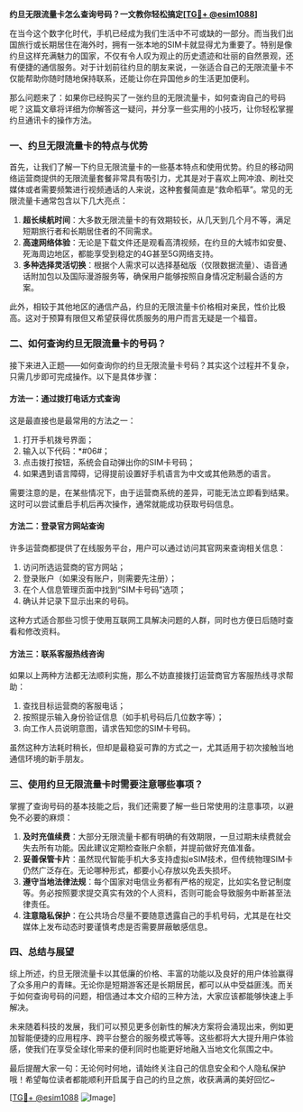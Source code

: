 **约旦无限流量卡怎么查询号码？一文教你轻松搞定[[TG💪+ @esim1088](https://t.me/s/esim1088)]**

在当今这个数字化时代，手机已经成为我们生活中不可或缺的一部分。而当我们出国旅行或长期居住在海外时，拥有一张本地的SIM卡就显得尤为重要了。特别是像约旦这样充满魅力的国家，不仅有令人叹为观止的历史遗迹和壮丽的自然景观，还有便捷的通信服务。对于计划前往约旦的朋友来说，一张适合自己的无限流量卡不仅能帮助你随时随地保持联系，还能让你在异国他乡的生活更加便利。

那么问题来了：如果你已经购买了一张约旦的无限流量卡，如何查询自己的号码呢？这篇文章将详细为你解答这一疑问，并分享一些实用的小技巧，让你轻松掌握约旦通讯卡的操作方法。

### 一、约旦无限流量卡的特点与优势

首先，让我们了解一下约旦无限流量卡的一些基本特点和使用优势。约旦的移动网络运营商提供的无限流量套餐非常具有吸引力，尤其是对于喜欢上网冲浪、刷社交媒体或者需要频繁进行视频通话的人来说，这种套餐简直是“救命稻草”。常见的无限流量卡通常包含以下几大亮点：

1. **超长续航时间**：大多数无限流量卡的有效期较长，从几天到几个月不等，满足短期旅行者和长期居住者的不同需求。
2. **高速网络体验**：无论是下载文件还是观看高清视频，在约旦的大城市如安曼、死海周边地区，都能享受到稳定的4G甚至5G网络支持。
3. **多种选择灵活切换**：根据个人需求可以选择基础版（仅限数据流量）、语音通话附加包以及国际漫游服务等，确保用户能够按照自身情况定制最合适的方案。

此外，相较于其他地区的通信产品，约旦的无限流量卡价格相对亲民，性价比极高。这对于预算有限但又希望获得优质服务的用户而言无疑是一个福音。

### 二、如何查询约旦无限流量卡的号码？

接下来进入正题——如何查询你的约旦无限流量卡号码？其实这个过程并不复杂，只需几步即可完成操作。以下是具体步骤：

#### 方法一：通过拨打电话方式查询
这是最直接也是最常用的方法之一：
1. 打开手机拨号界面；
2. 输入以下代码：*#06#；
3. 点击拨打按钮，系统会自动弹出你的SIM卡号码；
4. 如果遇到语言障碍，记得提前设置好手机语言为中文或其他熟悉的语言。

需要注意的是，在某些情况下，由于运营商系统的差异，可能无法立即看到结果。这时可以尝试重启手机后再次操作，通常就能成功获取号码信息。

#### 方法二：登录官方网站查询
许多运营商都提供了在线服务平台，用户可以通过访问其官网来查询相关信息：
1. 访问所选运营商的官方网站；
2. 登录账户（如果没有账户，则需要先注册）；
3. 在个人信息管理页面中找到“SIM卡号码”选项；
4. 确认并记录下显示出来的号码。

这种方式适合那些习惯于使用互联网工具解决问题的人群，同时也方便日后随时查看和修改资料。

#### 方法三：联系客服热线咨询
如果以上两种方法都无法顺利实施，那么不妨直接拨打运营商官方客服热线寻求帮助：
1. 查找目标运营商的客服电话；
2. 按照提示输入身份验证信息（如手机号码后几位数字等）；
3. 向工作人员说明意图，请求告知您的SIM卡号码。

虽然这种方法耗时稍长，但却是最稳妥可靠的方式之一，尤其适用于初次接触当地通信环境的新手朋友。

### 三、使用约旦无限流量卡时需要注意哪些事项？

掌握了查询号码的基本技能之后，我们还需要了解一些日常使用的注意事项，以避免不必要的麻烦：

1. **及时充值续费**：大部分无限流量卡都有明确的有效期限，一旦过期未续费就会失去所有功能。因此建议定期检查账户余额，并提前做好充值准备。
2. **妥善保管卡片**：虽然现代智能手机大多支持虚拟eSIM技术，但传统物理SIM卡仍然广泛存在。无论哪种形式，都要小心存放以免丢失损坏。
3. **遵守当地法律法规**：每个国家对电信业务都有严格的规定，比如实名登记制度等。务必按照要求提交真实有效的个人资料，否则可能会导致服务中断甚至法律责任。
4. **注意隐私保护**：在公共场合尽量不要随意透露自己的手机号码，尤其是在社交媒体上发布动态时要谨慎考虑是否需要屏蔽敏感信息。

### 四、总结与展望

综上所述，约旦无限流量卡以其低廉的价格、丰富的功能以及良好的用户体验赢得了众多用户的青睐。无论你是短期游客还是长期居民，都可以从中受益匪浅。而关于如何查询号码的问题，相信通过本文介绍的三种方法，大家应该都能够快速上手解决。

未来随着科技的发展，我们可以预见更多创新性的解决方案将会涌现出来，例如更加智能便捷的应用程序、跨平台整合的服务模式等等。这些都将大大提升用户体验感，使我们在享受全球化带来的便利同时也能更好地融入当地文化氛围之中。

最后提醒大家一句：无论何时何地，请始终关注自己的信息安全和个人隐私保护哦！希望每位读者都能顺利开启属于自己的约旦之旅，收获满满的美好回忆~

[[TG💪+ @esim1088](https://t.me/s/esim1088) ![Image](https://i.postimg.cc/4NQfJmqS/Snipaste-2025-05-13-00-14-12.png)]